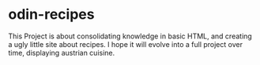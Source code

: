 # odin-recipes

This Project is about consolidating knowledge in basic HTML, and creating a ugly little site about recipes. I hope it will evolve into a full  project over time, displaying austrian cuisine. 